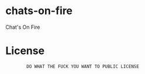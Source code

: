 chats-on-fire
=============

Chat's On Fire


License
=======

            DO WHAT THE FUCK YOU WANT TO PUBLIC LICENSE
